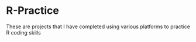 # R-Practice

These are projects that I have completed using various platforms to practice R coding skills
